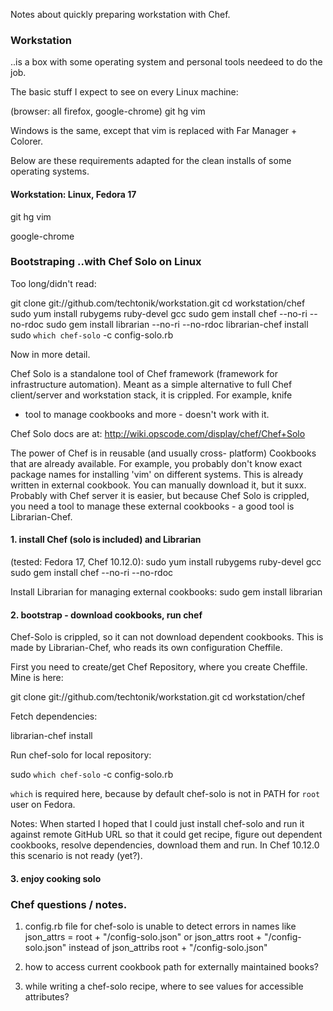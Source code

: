 Notes about quickly preparing workstation with Chef.


### Workstation

..is a box with some operating system and personal tools
needeed to do the job.

The basic stuff I expect to see on every Linux machine:

  (browser: all firefox, google-chrome)
  git
  hg
  vim

Windows is the same, except that vim is replaced with
Far Manager + Colorer.

Below are these requirements adapted for the clean
installs of some operating systems.

#### Workstation: Linux, Fedora 17

  git
  hg
  vim

  google-chrome


### Bootstraping ..with Chef Solo on Linux

Too long/didn't read:

  git clone git://github.com/techtonik/workstation.git
  cd workstation/chef
  sudo yum install rubygems ruby-devel gcc
  sudo gem install chef --no-ri --no-rdoc
  sudo gem install librarian --no-ri --no-rdoc
  librarian-chef install
  sudo `which chef-solo` -c config-solo.rb
  
Now in more detail.

Chef Solo is a standalone tool of Chef framework
(framework for infrastructure automation). Meant as
a simple alternative to full Chef client/server and
workstation stack, it is crippled. For example, knife
- tool to manage cookbooks and more - doesn't work
with it.

Chef Solo docs are at:
http://wiki.opscode.com/display/chef/Chef+Solo

The power of Chef is in reusable (and usually cross-
platform) Cookbooks that are already available. For
example, you probably don't know exact package names
for installing 'vim' on different systems. This is
already written in external cookbook. You can manually
download it, but it suxx. Probably with Chef server it
is easier, but because Chef Solo is crippled, you need a
tool to manage these external cookbooks - a good tool is
Librarian-Chef.

#### 1. install Chef (solo is included) and Librarian

(tested: Fedora 17, Chef 10.12.0):
  sudo yum install rubygems ruby-devel gcc
  sudo gem install chef --no-ri --no-rdoc

Install Librarian for managing external cookbooks:
  sudo gem install librarian

#### 2. bootstrap - download cookbooks, run chef

Chef-Solo is crippled, so it can not download dependent
cookbooks. This is made by Librarian-Chef, who reads its
own configuration Cheffile.

First you need to create/get Chef Repository, where you
create Cheffile. Mine is here:

  git clone git://github.com/techtonik/workstation.git
  cd workstation/chef

Fetch dependencies:

  librarian-chef install

Run chef-solo for local repository:

  sudo `which chef-solo` -c config-solo.rb

`which` is required here, because by default chef-solo is
not in PATH for `root` user on Fedora. 

Notes: When started I hoped that I could just install
chef-solo and run it against remote GitHub URL so that it
could get recipe, figure out dependent cookbooks, resolve
dependencies, download them and run. In Chef 10.12.0 this
scenario is not ready (yet?).

#### 3. enjoy cooking solo

### Chef questions / notes.

1. config.rb file for chef-solo is unable to detect errors in names like
     json_attrs = root + "/config-solo.json"
   or
     json_attrs root + "/config-solo.json"
   instead of
     json_attribs root + "/config-solo.json"

2. how to access current cookbook path for externally maintained books?

3. while writing a chef-solo recipe, where to see values for accessible attributes?



